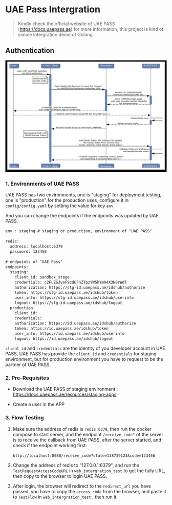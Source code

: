 # UAE Pass Intergration

> Kindly check the official website of UAE PASS (https://docs.uaepass.ae) for more information, this project is kind of simple intergration demo of Golang.



## Authentication

![assets_-MekZ3RZxqIxNNSkEFZ1_-MekZ4KL5-3z04TPBRR__-MekZOQA5B2pBkOCwCtn_image](README.assets/assets_-MekZ3RZxqIxNNSkEFZ1_-MekZ4KL5-3z04TPBRR__-MekZOQA5B2pBkOCwCtn_image.jpg)

### 1. Environments of UAE PASS

UAE PASS has two environments, one is "staging" for deployment testing, one is "production" for the production uses, configure it in `config/config.yaml` by setting the value for key `env`. 

And you can change the endpoints if the endpoints was updated by UAE PASS.

```shell
env : staging # staging or production, environment of "UAE PASS"

redis:
  address: localhost:6379
  password: 123456

# endpoints of "UAE Pass"
endpoints:
  staging:
    client_id: sandbox_stage
    credentials: c2FuZGJveF9zdGFnZTpzYW5kYm94X3N0YWdl
    authorization: https://stg-id.uaepass.ae/idshub/authorize
    token: https://stg-id.uaepass.ae/idshub/token
    user_info: https://stg-id.uaepass.ae/idshub/userinfo
    logout: https://stg-id.uaepass.ae/idshub/logout
  production:
    client_id:
    credentials:
    authorization: https://id.uaepass.ae/idshub/authorize
    token: https://id.uaepass.ae/idshub/token
    user_info: https://id.uaepass.ae/idshub/userinfo
    logout: https://id.uaepass.ae/idshub/logout
```

`client_id` and `credentials` are the identity of you developer account in UAE PASS, UAE PASS has provide the `client_id` and `credentials` for staging environment, but for production environment you have to request to be the partner of UAE PASS.



### 2. Pre-Requisites

- Download the UAE PASS of staging environment : https://docs.uaepass.ae/resources/staging-apps

- Create a user in the APP

  

### 3. Flow Testing

1. Make sure the address of redis is `redis:6379`, then run the docker compose to start server, and the endpoint `/receive_code"` of the server is to receive the callback from UAE PASS, after the server started, and check if the endpoint working first:

   `http://localhost:8080/receive_code?state=138739123&code=123456`

2. Change the address of redis to "127.0.0.1:6379", and run the `TestRequestAccessCodeURL` in `web_intergration_test` to get the fully URL, then copy to the browser to login UAE PASS. 

3. After login, the browser will redirect to the `redirect_url` you have passed, you have to copy the `access_code` from the browser, and paste it to `TestFlow` in `web_intergration_test` , then run it.



